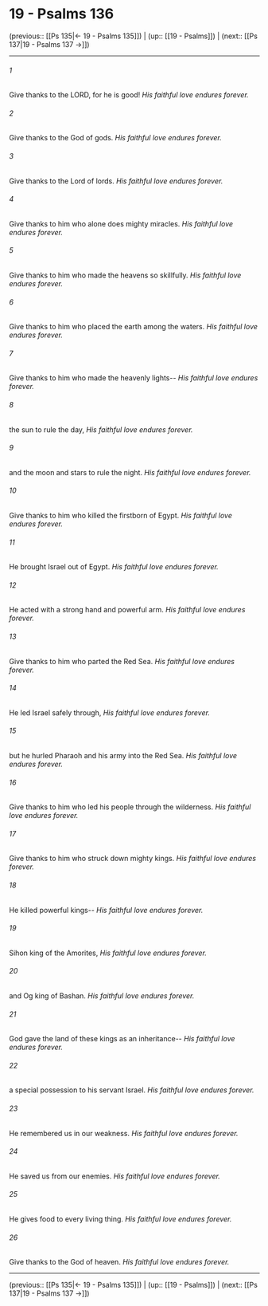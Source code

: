 # 19 - Psalms 136

(previous:: [[Ps 135|← 19 - Psalms 135]]) | (up:: [[19 - Psalms]]) | (next:: [[Ps 137|19 - Psalms 137 →]])

***


###### 1 
Give thanks to the LORD, for he is good! _His faithful love endures forever._ 

###### 2 
Give thanks to the God of gods. _His faithful love endures forever._ 

###### 3 
Give thanks to the Lord of lords. _His faithful love endures forever._ 

###### 4 
Give thanks to him who alone does mighty miracles. _His faithful love endures forever._ 

###### 5 
Give thanks to him who made the heavens so skillfully. _His faithful love endures forever._ 

###### 6 
Give thanks to him who placed the earth among the waters. _His faithful love endures forever._ 

###### 7 
Give thanks to him who made the heavenly lights-- _His faithful love endures forever._ 

###### 8 
the sun to rule the day, _His faithful love endures forever._ 

###### 9 
and the moon and stars to rule the night. _His faithful love endures forever._ 

###### 10 
Give thanks to him who killed the firstborn of Egypt. _His faithful love endures forever._ 

###### 11 
He brought Israel out of Egypt. _His faithful love endures forever._ 

###### 12 
He acted with a strong hand and powerful arm. _His faithful love endures forever._ 

###### 13 
Give thanks to him who parted the Red Sea. _His faithful love endures forever._ 

###### 14 
He led Israel safely through, _His faithful love endures forever._ 

###### 15 
but he hurled Pharaoh and his army into the Red Sea. _His faithful love endures forever._ 

###### 16 
Give thanks to him who led his people through the wilderness. _His faithful love endures forever._ 

###### 17 
Give thanks to him who struck down mighty kings. _His faithful love endures forever._ 

###### 18 
He killed powerful kings-- _His faithful love endures forever._ 

###### 19 
Sihon king of the Amorites, _His faithful love endures forever._ 

###### 20 
and Og king of Bashan. _His faithful love endures forever._ 

###### 21 
God gave the land of these kings as an inheritance-- _His faithful love endures forever._ 

###### 22 
a special possession to his servant Israel. _His faithful love endures forever._ 

###### 23 
He remembered us in our weakness. _His faithful love endures forever._ 

###### 24 
He saved us from our enemies. _His faithful love endures forever._ 

###### 25 
He gives food to every living thing. _His faithful love endures forever._ 

###### 26 
Give thanks to the God of heaven. _His faithful love endures forever._

***

(previous:: [[Ps 135|← 19 - Psalms 135]]) | (up:: [[19 - Psalms]]) | (next:: [[Ps 137|19 - Psalms 137 →]])
